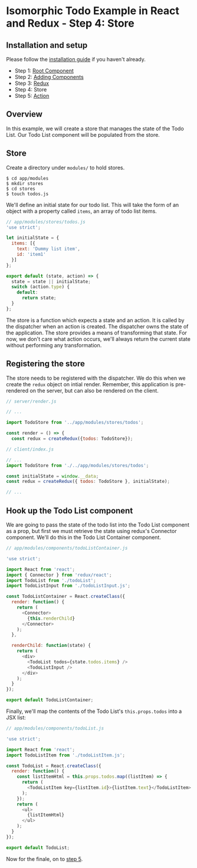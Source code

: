 # Isomorphic Todo Example in React and Redux - Step 4: Store

## Installation and setup

Please follow the [installation guide](https://github.com/SiCurious/react-examples/wiki/Installation-and-setup) if you haven't already.

* Step 1: [Root Component]()
* Step 2: [Adding Components]()
* Step 3: [Redux]()
* Step 4: Store
* Step 5: [Action]()

## Overview

In this example, we will create a store that manages the state of the Todo List. Our Todo List component will be populated
from the store.

## Store

Create a directory under `modules/` to hold stores.

```
$ cd app/modules
$ mkdir stores
$ cd stores
$ touch todos.js 
```

We'll define an initial state for our todo list. This will take the form of an object with a property called `items`, an
array of todo list items.

```javascript
// app/modules/stores/todos.js
'use strict';

let initialState = {
  items: [{
    text: 'Dummy list item',
    id: 'item1'
  }]
};

export default (state, action) => {
  state = state || initialState;
  switch (action.type) {
    default:
      return state;
  }
};
```

The store is a function which expects a state and an action. It is called by the dispatcher when an action is created.
The dispatcher owns the state of the application. The store provides a means of transforming that state. For now, we don't
care what action occurs, we'll always return the current state without performing any transformation.

## Registering the store

The store needs to be registered with the dispatcher. We do this when we create the `redux` object on intial render.
Remember, this application is pre-rendered on the server, but can also be rendered on the client.

```javascript
// server/render.js

// ...

import TodoStore from '../app/modules/stores/todos';

const render = () => {
  const redux = createRedux({todos: TodoStore});

// client/index.js

// ...
import TodoStore from './../app/modules/stores/todos';

const initialState = window.__data;
const redux = createRedux({ todos: TodoStore }, initialState);

// ...
```

## Hook up the Todo List component

We are going to pass the state of the todo list into the Todo List component as a prop, but first we must retrieve the 
state using redux's Connector component. We'll do this in the Todo List Container component.

```javascript
// app/modules/components/todoListContainer.js

'use strict';

import React from 'react';
import { Connector } from 'redux/react';
import TodoList from './todoList';
import TodoListInput from './todoListInput.js';

const TodoListContainer = React.createClass({
  render: function() {
    return (
      <Connector>
        {this.renderChild}
      </Connector>
    );
  },

  renderChild: function(state) {
    return (
      <div>
        <TodoList todos={state.todos.items} />
        <TodoListInput />
      </div>
    );
  }
});

export default TodoListContainer;
```
Finally, we'll map the contents of the Todo List's `this.props.todos` into a JSX list:

```javascript
// app/modules/components/todoList.js

'use strict';

import React from 'react';
import TodoListItem from './todoListItem.js';

const TodoList = React.createClass({
  render: function() {
    const listItemHtml = this.props.todos.map((listItem) => {
      return (
        <TodoListItem key={listItem.id}>{listItem.text}</TodoListItem>
      );
    });
    return (
      <ul>
        {listItemHtml}
      </ul>
    );
  }
});

export default TodoList;
```

Now for the finale, on to [step 5]().